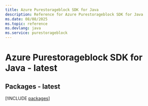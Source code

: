 ```yaml
---
title: Azure Purestorageblock SDK for Java
description: Reference for Azure Purestorageblock SDK for Java
ms.date: 08/08/2025
ms.topic: reference
ms.devlang: java
ms.service: purestorageblock
---
```

# Azure Purestorageblock SDK for Java - latest
## Packages - latest
[!INCLUDE [packages](purestorageblock-index.md)]
